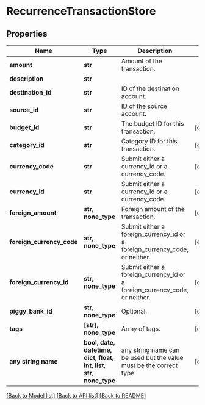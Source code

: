 # RecurrenceTransactionStore


## Properties
Name | Type | Description | Notes
------------ | ------------- | ------------- | -------------
**amount** | **str** | Amount of the transaction. | 
**description** | **str** |  | 
**destination_id** | **str** | ID of the destination account. | 
**source_id** | **str** | ID of the source account. | 
**budget_id** | **str** | The budget ID for this transaction. | [optional] 
**category_id** | **str** | Category ID for this transaction. | [optional] 
**currency_code** | **str** | Submit either a currency_id or a currency_code. | [optional] 
**currency_id** | **str** | Submit either a currency_id or a currency_code. | [optional] 
**foreign_amount** | **str, none_type** | Foreign amount of the transaction. | [optional] 
**foreign_currency_code** | **str, none_type** | Submit either a foreign_currency_id or a foreign_currency_code, or neither. | [optional] 
**foreign_currency_id** | **str, none_type** | Submit either a foreign_currency_id or a foreign_currency_code, or neither. | [optional] 
**piggy_bank_id** | **str, none_type** | Optional. | [optional] 
**tags** | **[str], none_type** | Array of tags. | [optional] 
**any string name** | **bool, date, datetime, dict, float, int, list, str, none_type** | any string name can be used but the value must be the correct type | [optional]

[[Back to Model list]](../README.md#documentation-for-models) [[Back to API list]](../README.md#documentation-for-api-endpoints) [[Back to README]](../README.md)


